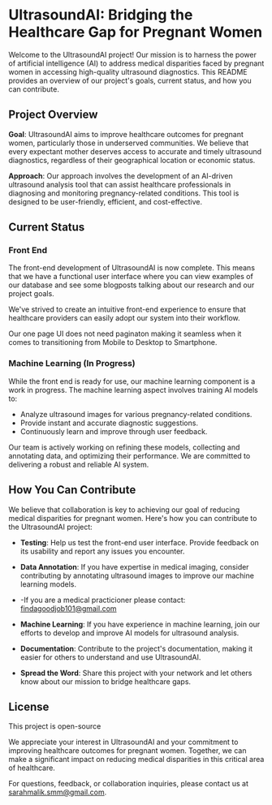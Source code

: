 # UltrasoundAI: Bridging the Healthcare Gap for Pregnant Women

Welcome to the UltrasoundAI project! Our mission is to harness the power of artificial intelligence (AI) to address medical disparities faced by pregnant women in accessing high-quality ultrasound diagnostics. This README provides an overview of our project's goals, current status, and how you can contribute.

## Project Overview

**Goal**: UltrasoundAI aims to improve healthcare outcomes for pregnant women, particularly those in underserved communities. We believe that every expectant mother deserves access to accurate and timely ultrasound diagnostics, regardless of their geographical location or economic status.

**Approach**: Our approach involves the development of an AI-driven ultrasound analysis tool that can assist healthcare professionals in diagnosing and monitoring pregnancy-related conditions. This tool is designed to be user-friendly, efficient, and cost-effective.

## Current Status

### Front End

The front-end development of UltrasoundAI is now complete. This means that we have a functional user interface where you can view examples of our database and see some blogposts talking about our research and our project goals.


We've strived to create an intuitive front-end experience to ensure that healthcare providers can easily adopt our system into their workflow.

Our one page UI does not need paginaton making it seamless when it comes to transitioning from Mobile to Desktop to Smartphone.

### Machine Learning (In Progress)

While the front end is ready for use, our machine learning component is a work in progress. The machine learning aspect involves training AI models to:

- Analyze ultrasound images for various pregnancy-related conditions.
- Provide instant and accurate diagnostic suggestions.
- Continuously learn and improve through user feedback.

Our team is actively working on refining these models, collecting and annotating data, and optimizing their performance. We are committed to delivering a robust and reliable AI system.

## How You Can Contribute

We believe that collaboration is key to achieving our goal of reducing medical disparities for pregnant women. Here's how you can contribute to the UltrasoundAI project:

- **Testing**: Help us test the front-end user interface. Provide feedback on its usability and report any issues you encounter.

- **Data Annotation**: If you have expertise in medical imaging, consider contributing by annotating ultrasound images to improve our machine learning models.
- -If you are a medical practicioner please contact: findagoodjob101@gmail.com

- **Machine Learning**: If you have experience in machine learning, join our efforts to develop and improve AI models for ultrasound analysis.

- **Documentation**: Contribute to the project's documentation, making it easier for others to understand and use UltrasoundAI.

- **Spread the Word**: Share this project with your network and let others know about our mission to bridge healthcare gaps.

## License

This project is open-source 

We appreciate your interest in UltrasoundAI and your commitment to improving healthcare outcomes for pregnant women. Together, we can make a significant impact on reducing medical disparities in this critical area of healthcare.

For questions, feedback, or collaboration inquiries, please contact us at sarahmalik.smm@gmail.com.


